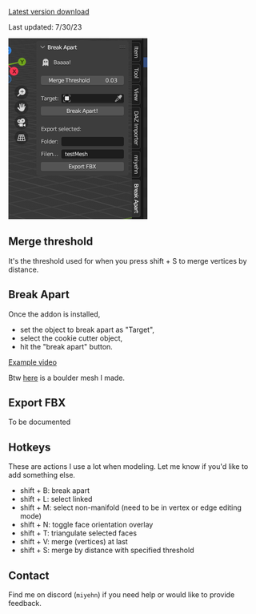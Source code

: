 [Latest version download](addons/break_apart.py)

Last updated: 7/30/23

![panel](media/panel.png)

## Merge threshold

It's the threshold used for when you press shift + S to merge vertices by distance.

## Break Apart

Once the addon is installed,

 - set the object to break apart as "Target",
 - select the cookie cutter object,
 - hit the "break apart" button.

[Example video](media/break.mp4)

Btw [here](media/boulder_cutter.fbx) is a boulder mesh I made.

## Export FBX

To be documented

## Hotkeys

These are actions I use a lot when modeling. Let me know if you'd like to add something else.

 - shift + B: break apart
 - shift + L: select linked
 - shift + M: select non-manifold (need to be in vertex or edge editing mode)
 - shift + N: toggle face orientation overlay
 - shift + T: triangulate selected faces
 - shift + V: merge (vertices) at last
 - shift + S: merge by distance with specified threshold

## Contact

Find me on discord (`miyehn`) if you need help or would like to provide feedback.
